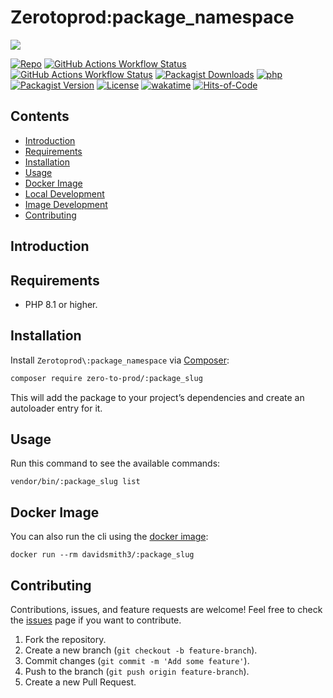 # Zerotoprod\:package_namespace

![](art/logo.png)

[![Repo](https://img.shields.io/badge/github-gray?logo=github)](https://github.com/zero-to-prod/:package_slug)
[![GitHub Actions Workflow Status](https://img.shields.io/github/actions/workflow/status/zero-to-prod/:package_slug/test.yml?label=test)](https://github.com/zero-to-prod/:package_slug/actions)
[![GitHub Actions Workflow Status](https://img.shields.io/github/actions/workflow/status/zero-to-prod/:package_slug/build_docker_image.yml?label=build_docker_image)](https://github.com/zero-to-prod/:package_slug/actions)
[![Packagist Downloads](https://img.shields.io/packagist/dt/zero-to-prod/:package_slug?color=blue)](https://packagist.org/packages/zero-to-prod/:package_slug/stats)
[![php](https://img.shields.io/packagist/php-v/zero-to-prod/:package_slug.svg?color=purple)](https://packagist.org/packages/zero-to-prod/:package_slug/stats)
[![Packagist Version](https://img.shields.io/packagist/v/zero-to-prod/:package_slug?color=f28d1a)](https://packagist.org/packages/zero-to-prod/:package_slug)
[![License](https://img.shields.io/packagist/l/zero-to-prod/:package_slug?color=pink)](https://github.com/zero-to-prod/:package_slug/blob/main/LICENSE.md)
[![wakatime](https://wakatime.com/badge/github/zero-to-prod/:package_slug.svg)](https://wakatime.com/badge/github/zero-to-prod/:package_slug)
[![Hits-of-Code](https://hitsofcode.com/github/zero-to-prod/:package_slug?branch=main)](https://hitsofcode.com/github/zero-to-prod/:package_slug/view?branch=main)

## Contents

- [Introduction](#introduction)
- [Requirements](#requirements)
- [Installation](#installation)
- [Usage](#usage)
- [Docker Image](#docker-image)
- [Local Development](./LOCAL_DEVELOPMENT.md)
- [Image Development](./IMAGE_DEVELOPMENT.md)
- [Contributing](#contributing)

## Introduction

## Requirements

- PHP 8.1 or higher.

## Installation

Install `Zerotoprod\:package_namespace` via [Composer](https://getcomposer.org/):

```bash
composer require zero-to-prod/:package_slug
```

This will add the package to your project’s dependencies and create an autoloader entry for it.

## Usage

Run this command to see the available commands:

```shell
vendor/bin/:package_slug list
```

## Docker Image

You can also run the cli using the [docker image](https://hub.docker.com/repository/docker/davidsmith3/:package_slug/general):

```shell
docker run --rm davidsmith3/:package_slug
```

## Contributing

Contributions, issues, and feature requests are welcome!
Feel free to check the [issues](https://github.com/zero-to-prod/:package_slug/issues) page if you want to contribute.

1. Fork the repository.
2. Create a new branch (`git checkout -b feature-branch`).
3. Commit changes (`git commit -m 'Add some feature'`).
4. Push to the branch (`git push origin feature-branch`).
5. Create a new Pull Request.
